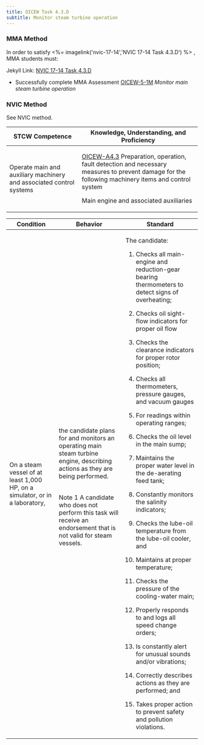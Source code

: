 ```yaml
---
title: OICEW Task 4.3.D 
subtitle: Monitor steam turbine operation
---
```



### MMA Method

In order to satisfy <%= imagelink('nvic-17-14','NVIC 17-14  Task  4.3.D') %> , MMA students must:

Jekyll Link: [NVIC 17-14  Task  4.3.D](/stcw23/assets/images/nvic-17-14.pdf)

* Successfully complete MMA Assessment  [OICEW-5-1M](OICEW-5-1M) *Monitor main steam turbine operation*


### NVIC Method

<a onclick="togglevisibility('nvic_methods')" >See NVIC method.</a>

<div id='nvic_methods' class='hide'>

<table>
<thead>
<tr>
<th class='forty'> STCW Competence </th>
<th class='sixty'> Knowledge, Understanding, and Proficiency </th>
</tr>
</thead>




<tbody>
<tr><td markdown='1'>

Operate main and auxiliary machinery and associated control systems

</td><td markdown='1'>

[OICEW-A4.3](../../tables/31.html#OICEW-A4.3) Preparation, operation, fault detection and necessary measures to prevent damage for the following machinery items and control system 

Main engine and associated auxiliaries

</td></tr>


</tbody>
</table>


<table>
<thead>
<tr><th class='twenty'>  Condition </th><th class='twenty'> Behavior </th><th  class='sixty'>Standard </th></tr>
</thead>
<tbody >



<tr><td markdown='1'>

On a steam vessel of at least 1,000 HP, on a simulator, or in a laboratory,

</td><td markdown='1'>

the candidate plans for and monitors an operating main steam turbine engine, describing actions as they are being performed.

<br>

<div class="tooltip">Note 1
<span class="tooltiptext">
A candidate who does not perform this task will receive an endorsement that is not valid for steam vessels.
</span>
</div>


</td><td markdown='1'>

The candidate:

1. Checks all main-engine and reduction-gear bearing thermometers to detect signs of overheating;

2. Checks oil sight-flow indicators for proper oil flow

3. Checks the clearance indicators for proper rotor position;

4. Checks all thermometers, pressure gauges, and vacuum gauges

5. For readings within operating ranges;

6. Checks the oil level in the main sump;

7. Maintains the proper water level in the de-aerating feed tank;

8. Constantly monitors the salinity indicators;

9. Checks the lube-oil temperature from the lube-oil cooler, and

10. Maintains at proper temperature;

11. Checks the pressure of the cooling-water main;

12. Properly responds to and logs all speed change orders;

13. Is constantly alert for unusual sounds and/or vibrations;

14. Correctly describes actions as they are performed; and

15. Takes proper action to prevent safety and pollution violations.

</td></tr>
</tbody>
</table>
</div>
